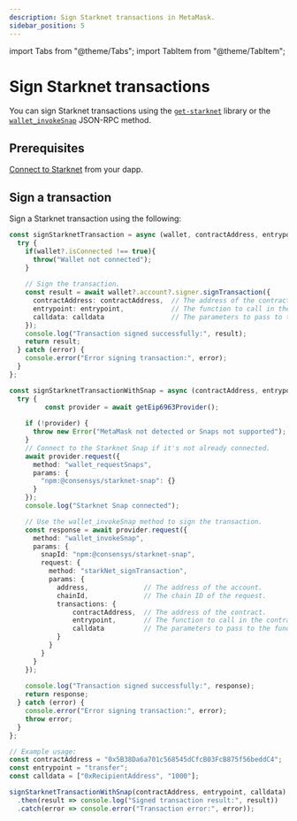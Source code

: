 ```yaml
---
description: Sign Starknet transactions in MetaMask.
sidebar_position: 5
---
```


import Tabs from "@theme/Tabs";
import TabItem from "@theme/TabItem";

# Sign Starknet transactions

You can sign Starknet transactions using the
[`get-starknet`](https://github.com/starknet-io/get-starknet) library or the
[`wallet_invokeSnap`](/snaps/reference/wallet-api-for-snaps/#wallet_invokesnap) JSON-RPC method.

## Prerequisites

[Connect to Starknet](connect-to-starknet.md) from your dapp.

## Sign a transaction

Sign a Starknet transaction using the following:

<Tabs>
  <TabItem value="get-starknet" default>

  ```typescript
  const signStarknetTransaction = async (wallet, contractAddress, entrypoint, calldata) => {
    try {
      if(wallet?.isConnected !== true){
        throw("Wallet not connected");
      } 
    
      // Sign the transaction.
      const result = await wallet?.account?.signer.signTransaction({
        contractAddress: contractAddress,  // The address of the contract.
        entrypoint: entrypoint,            // The function to call in the contract.
        calldata: calldata                 // The parameters to pass to the function.
      });
      console.log("Transaction signed successfully:", result);
      return result;
    } catch (error) {
      console.error("Error signing transaction:", error);
    }
  };
  ```
  </TabItem>
  <TabItem value="wallet_invokeSnap">

  ```typescript
  const signStarknetTransactionWithSnap = async (contractAddress, entrypoint, calldata, chainId, address) => {
    try {
           const provider = await getEip6963Provider();
      
      if (!provider) {
        throw new Error("MetaMask not detected or Snaps not supported");
      }
      // Connect to the Starknet Snap if it's not already connected.
      await provider.request({
        method: "wallet_requestSnaps",
        params: {
          "npm:@consensys/starknet-snap": {}
        }
      });
      console.log("Starknet Snap connected");

      // Use the wallet_invokeSnap method to sign the transaction.
      const response = await provider.request({
        method: "wallet_invokeSnap",
        params: {
          snapId: "npm:@consensys/starknet-snap",
          request: {
            method: "starkNet_signTransaction",
            params: {
              address,              // The address of the account.
              chainId,              // The chain ID of the request.
              transactions: {
                  contractAddress,  // The address of the contract.
                  entrypoint,       // The function to call in the contract.
                  calldata          // The parameters to pass to the function (as an array).
              }
            }
          }
        }
      });
      
      console.log("Transaction signed successfully:", response);
      return response;
    } catch (error) {
      console.error("Error signing transaction:", error);
      throw error;
    }
  };

  // Example usage:
  const contractAddress = "0x5B38Da6a701c568545dCfcB03FcB875f56beddC4";
  const entrypoint = "transfer";
  const calldata = ["0xRecipientAddress", "1000"];

  signStarknetTransactionWithSnap(contractAddress, entrypoint, calldata)
    .then(result => console.log("Signed transaction result:", result))
    .catch(error => console.error("Transaction error:", error));
  ```
 
  </TabItem> 
</Tabs>
